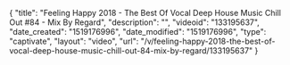 {
    "title": "Feeling Happy 2018 - The Best Of Vocal Deep House Music Chill Out #84 - Mix By Regard",
    "description": "",
    "videoid": "133195637",
    "date_created": "1519176996",
    "date_modified": "1519176996",
    "type": "captivate",
    "layout": "video",
    "url": "\/v\/feeling-happy-2018-the-best-of-vocal-deep-house-music-chill-out-84-mix-by-regard\/133195637"
}